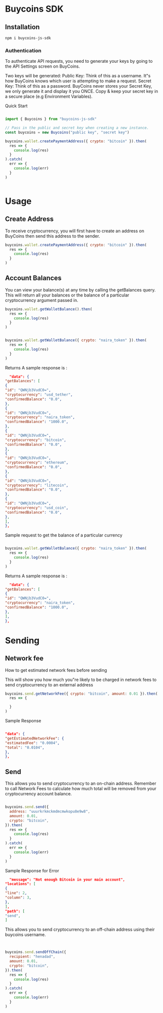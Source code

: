 # Buycoins SDK

## Installation

```sh
npm i buycoins-js-sdk
```

### Authentication

To authenticate API requests, you need to generate your keys by going to the API Settings screen on BuyCoins.

Two keys will be generated:
Public Key: Think of this as a username. It"s how BuyCoins knows which user is attempting to make a request. Secret Key:
Think of this as a password. BuyCoins never stores your Secret Key, we only generate it and display it you ONCE. Copy &
keep your secret key in a secure place (e.g Environment Variables).

Quick Start

```js

import { Buycoins } from "buycoins-js-sdk"

// Pass in the public and secret key when creating a new instance.
const buycoins = new Buycoins("public key", "secret key")

buycoins.wallet.createPaymentAddress({ crypto: "bitcoin" }).then(
  res => {
    console.log(res)
  }
).catch(
  err => {
    console.log(err)
  }
)



```

# Usage

## Create Address

To receive cryptocurrency, you will first have to create an address on BuyCoins then send this address to the sender.

```js
buycoins.wallet.createPaymentAddress({ crypto: "bitcoin" }).then(
  res => {
    console.log(res)
  }
)
```

## Account Balances

You can view your balance(s) at any time by calling the getBalances query. This will return all your balances or the
balance of a particular cryptocurrency argument passed in.

```js
buycoins.wallet.getWalletBalance().then(
  res => {
    console.log(res)
  }
)


buycoins.wallet.getWalletBalance({ crypto: "naira_token" }).then(
  res => {
    console.log(res)
  }
)


```

Returns A sample response is :

```json
  "data": {
"getBalances": [
{
"id": "QWNjb3VudC0=",
"cryptocurrency": "usd_tether",
"confirmedBalance": "0.0",
},
{
"id": "QWNjb3VudC0=",
"cryptocurrency": "naira_token",
"confirmedBalance": "1000.0",
},
{
"id": "QWNjb3VudC0=",
"cryptocurrency": "bitcoin",
"confirmedBalance": "0.0",
},
{
"id": "QWNjb3VudC0=",
"cryptocurrency": "ethereum",
"confirmedBalance": "0.0",
},
{
"id": "QWNjb3VudC0=",
"cryptocurrency": "litecoin",
"confirmedBalance": "0.0",
},
{
"id": "QWNjb3VudC0=",
"cryptocurrency": "usd_coin",
"confirmedBalance": "0.0",
},
],
},
```

Sample request to get the balance of a particular currency

```js

buycoins.wallet.getWalletBalance({ crypto: "naira_token" }).then(
  res => {
    console.log(res)
  }
)
```

Returns A sample response is :

```json
  "data": {
"getBalances": [
{
"id": "QWNjb3VudC0=",
"cryptocurrency": "naira_token",
"confirmedBalance": "1000.0",
},
],
},
```

# Sending

## Network fee

How to get estimated network fees before sending

This will show you how much you"re likely to be charged in network fees to send cryptocurrency to an external address

```js
buycoins.send.getNetworkFee({ crypto: "bitcoin", amount: 0.01 }).then(
  res => {

  }
)

```

Sample Response

```json

"data": {
"getEstimatedNetworkFee": {
"estimatedFee": "0.0004",
"total": "0.0104",
},
},
```

## Send

This allows you to send cryptocurrency to an on-chain address. Remember to call Network Fees to calculate how much total
will be removed from your cryptocurrency account balance.

```js

buycoins.send.send({
  address: "uuurkrkmckmdmcmwkopu8e9w8",
  amount: 0.01,
  crypto: "bitcoin",
}).then(
  res => {
    console.log(res)
  }
).catch(
  err => {
    console.log(err)
  }
)
```

Sample Response for Error

```json
  "message": "Not enough Bitcoin in your main account",
"locations": [
{
"line": 2,
"column": 3,
},
],
"path": [
"send",
]
```

This allows you to send cryptocurrency to an off-chain address using their buycoins username.

```js


buycoins.send.sendOffChain({
  recipient: "henadad",
  amount: 0.01,
  crypto: "bitcoin",
}).then(
  res => {
    console.log(res)
  }
).catch(
  err => {
    console.log(err)
  }
)
```
